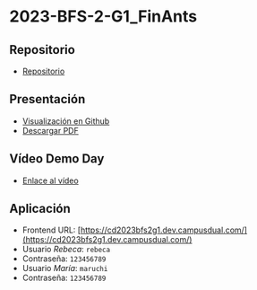 # 2023-BFS-2-G1_FinAnts
## Repositorio
* [Repositorio](https://github.com/CampusDual/CD2023-BFS-2-G1_FinAnts)
## Presentación
* [Visualización en Github](https://github.com/CampusDual/2023-BFS-2-G1_FinAnts/blob/main/demo_day/Pixelpioneers.pdf)
* [Descargar PDF](https://raw.github.com/CampusDual/2023-BFS-2-G1_FinAnts/main/demo_day/Pixelpioneers.pdf)
## Vídeo Demo Day
* [Enlace al vídeo](https://campusdual-my.sharepoint.com/:v:/p/info/EeqVFoH_rb5EqrAIakGERnUBm9E5uAJ3N_OflmfKlxMfdQ?nav=eyJyZWZlcnJhbEluZm8iOnsicmVmZXJyYWxBcHAiOiJPbmVEcml2ZUZvckJ1c2luZXNzIiwicmVmZXJyYWxBcHBQbGF0Zm9ybSI6IldlYiIsInJlZmVycmFsTW9kZSI6InZpZXciLCJyZWZlcnJhbFZpZXciOiJNeUZpbGVzTGlua0NvcHkifX0&e=I4mPfB)
## Aplicación
* Frontend URL: [https://cd2023bfs2g1.dev.campusdual.com/](https://cd2023bfs2g1.dev.campusdual.com/)
* Usuario *Rebeca*: `rebeca `
* Contraseña: `123456789`
* Usuario *María*: `maruchi`
* Contraseña: `123456789`